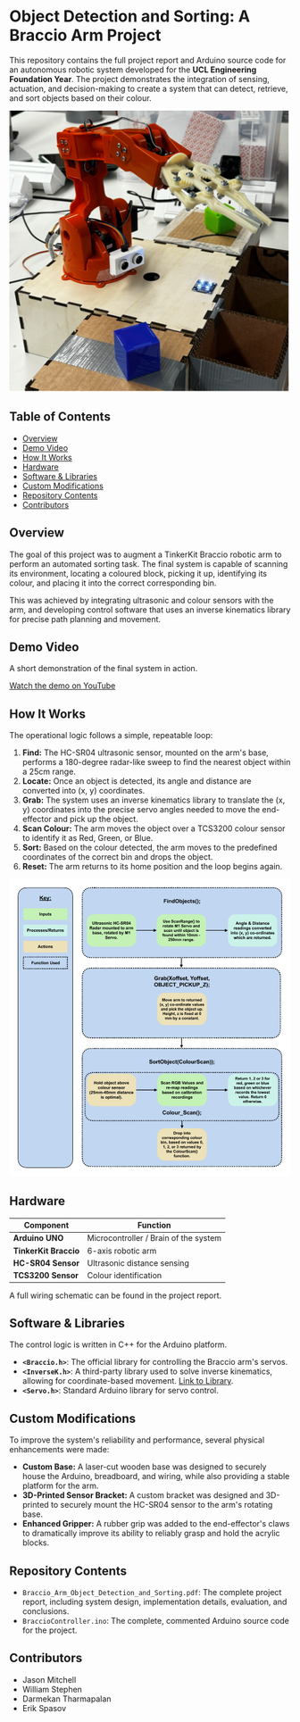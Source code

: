 # Object Detection and Sorting: A Braccio Arm Project

This repository contains the full project report and Arduino source code for an autonomous robotic system developed for the **UCL Engineering Foundation Year**. The project demonstrates the integration of sensing, actuation, and decision-making to create a system that can detect, retrieve, and sort objects based on their colour.

![Final Product](images/Braccio%20Arm.png)

## Table of Contents
- [Overview](#overview)
- [Demo Video](#demo-video)
- [How It Works](#how-it-works)
- [Hardware](#hardware)
- [Software & Libraries](#software--libraries)
- [Custom Modifications](#custom-modifications)
- [Repository Contents](#repository-contents)
- [Contributors](#contributors)

## Overview

The goal of this project was to augment a TinkerKit Braccio robotic arm to perform an automated sorting task. The final system is capable of scanning its environment, locating a coloured block, picking it up, identifying its colour, and placing it into the correct corresponding bin.

This was achieved by integrating ultrasonic and colour sensors with the arm, and developing control software that uses an inverse kinematics library for precise path planning and movement.

## Demo Video

A short demonstration of the final system in action.

[Watch the demo on YouTube](https://youtu.be/sZdvIQDG34I?si=M1WNd-YSmVnnbeDj)

## How It Works

The operational logic follows a simple, repeatable loop:

1.  **Find:** The HC-SR04 ultrasonic sensor, mounted on the arm's base, performs a 180-degree radar-like sweep to find the nearest object within a 25cm range.
2.  **Locate:** Once an object is detected, its angle and distance are converted into (x, y) coordinates.
3.  **Grab:** The system uses an inverse kinematics library to translate the (x, y) coordinates into the precise servo angles needed to move the end-effector and pick up the object.
4.  **Scan Colour:** The arm moves the object over a TCS3200 colour sensor to identify it as Red, Green, or Blue.
5.  **Sort:** Based on the colour detected, the arm moves to the predefined coordinates of the correct bin and drops the object.
6.  **Reset:** The arm returns to its home position and the loop begins again.

![Program Flow Chart](images/Project%205%20Final%20Flow%20Chart.jpg)

## Hardware

| Component              | Function                               |
| ---------------------- | -------------------------------------- |
| **Arduino UNO**        | Microcontroller / Brain of the system  |
| **TinkerKit Braccio**  | 6-axis robotic arm                     |
| **HC-SR04 Sensor**     | Ultrasonic distance sensing            |
| **TCS3200 Sensor**     | Colour identification                  |

A full wiring schematic can be found in the project report.

## Software & Libraries

The control logic is written in C++ for the Arduino platform.

-   **`<Braccio.h>`**: The official library for controlling the Braccio arm's servos.
-   **`<InverseK.h>`**: A third-party library used to solve inverse kinematics, allowing for coordinate-based movement. [Link to Library](https://github.com/cgxeiji/CGx-InverseK).
-   **`<Servo.h>`**: Standard Arduino library for servo control.

## Custom Modifications

To improve the system's reliability and performance, several physical enhancements were made:

-   **Custom Base:** A laser-cut wooden base was designed to securely house the Arduino, breadboard, and wiring, while also providing a stable platform for the arm.
-   **3D-Printed Sensor Bracket:** A custom bracket was designed and 3D-printed to securely mount the HC-SR04 sensor to the arm's rotating base.
-   **Enhanced Gripper:** A rubber grip was added to the end-effector's claws to dramatically improve its ability to reliably grasp and hold the acrylic blocks.

## Repository Contents

-   `Braccio_Arm_Object_Detection_and_Sorting.pdf`: The complete project report, including system design, implementation details, evaluation, and conclusions.
-   `BraccioController.ino`: The complete, commented Arduino source code for the project.

## Contributors

* Jason Mitchell
* William Stephen
* Darmekan Tharmapalan
* Erik Spasov